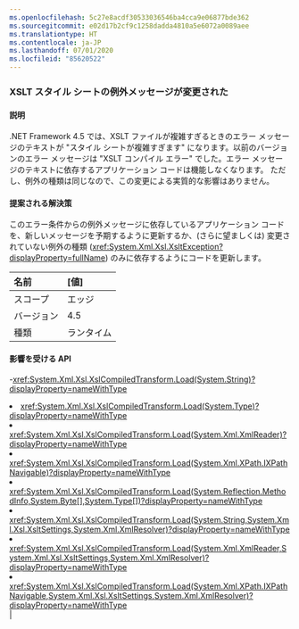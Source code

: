 ```yaml
---
ms.openlocfilehash: 5c27e8acdf30533036546ba4cca9e06877bde362
ms.sourcegitcommit: e02d17b2cf9c1258dadda4810a5e6072a0089aee
ms.translationtype: HT
ms.contentlocale: ja-JP
ms.lasthandoff: 07/01/2020
ms.locfileid: "85620522"
---
```

### <a name="xslt-style-sheet-exception-message-changed"></a>XSLT スタイル シートの例外メッセージが変更された

#### <a name="details"></a>説明

.NET Framework 4.5 では、XSLT ファイルが複雑すぎるときのエラー メッセージのテキストが &quot;スタイル シートが複雑すぎます&quot; になります。以前のバージョンのエラー メッセージは &quot;XSLT コンパイル エラー&quot; でした。エラー メッセージのテキストに依存するアプリケーション コードは機能しなくなります。 ただし、例外の種類は同じなので、この変更による実質的な影響はありません。

#### <a name="suggestion"></a>提案される解決策

このエラー条件からの例外メッセージに依存しているアプリケーション コードを、新しいメッセージを予期するように更新するか、(さらに望ましくは) 変更されていない例外の種類 (<xref:System.Xml.Xsl.XsltException?displayProperty=fullName>) のみに依存するようにコードを更新します。

| 名前    | [値]       |
|:--------|:------------|
| スコープ   |エッジ|
|バージョン|4.5|
|種類|ランタイム

#### <a name="affected-apis"></a>影響を受ける API

-<xref:System.Xml.Xsl.XslCompiledTransform.Load(System.String)?displayProperty=nameWithType></li><li><xref:System.Xml.Xsl.XslCompiledTransform.Load(System.Type)?displayProperty=nameWithType></li><li><xref:System.Xml.Xsl.XslCompiledTransform.Load(System.Xml.XmlReader)?displayProperty=nameWithType></li><li><xref:System.Xml.Xsl.XslCompiledTransform.Load(System.Xml.XPath.IXPathNavigable)?displayProperty=nameWithType></li><li><xref:System.Xml.Xsl.XslCompiledTransform.Load(System.Reflection.MethodInfo,System.Byte[],System.Type[])?displayProperty=nameWithType></li><li><xref:System.Xml.Xsl.XslCompiledTransform.Load(System.String,System.Xml.Xsl.XsltSettings,System.Xml.XmlResolver)?displayProperty=nameWithType></li><li><xref:System.Xml.Xsl.XslCompiledTransform.Load(System.Xml.XmlReader,System.Xml.Xsl.XsltSettings,System.Xml.XmlResolver)?displayProperty=nameWithType></li><li><xref:System.Xml.Xsl.XslCompiledTransform.Load(System.Xml.XPath.IXPathNavigable,System.Xml.Xsl.XsltSettings,System.Xml.XmlResolver)?displayProperty=nameWithType></li></ul>|
